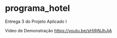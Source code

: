 # programa_hotel
Entrega 3 do Projeto Aplicado I


Video de Demonstração
https://youtu.be/sHi9jNJhJjA

